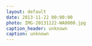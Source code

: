 ```yaml
---
layout: default
date: 2013-11-22 00:00:00
photo: IMG-20131122-WA0000.jpg
caption_header: unknown
caption: unknown
---
```

